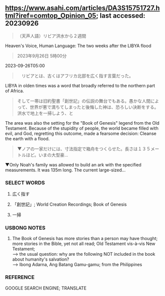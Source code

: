 ## https://www.asahi.com/articles/DA3S15751727.html?iref=comtop_Opinion_05; last accessed: 20230926

> （天声人語）リビア洪水から２週間

Heaven's Voice, Human Language: The two weeks after the LIBYA flood

> 2023年9月26日 5時00分

2023-09-26T05:00

>　リビアとは、古くはアフリカ北部を広く指す言葉だった。

LIBYA in olden times was a word that broadly referred to the northern part of Africa.

> そして一帯は旧約聖書「創世記」の伝説の舞台でもある。愚かな人間によって、世界が悪で満ちてしまったと後悔した神は、恐ろしい決断をする。洪水で地上を一掃しよう、と

The area was also the setting for the "Book of Genesis" legend from the Old Testament. Because of the stupidity of people, the world became filled with  evil, and God, regretting this outcome, made a fearsome decision: Cleanse the earth with a flood.

> ▼ノアの一家だけには、寸法指定で箱舟をつくらせた。長さは１３５メートルほど。いまの大型豪…

▼Only Noah's family was allowed to build an ark with the specified measurements. It was 135m long. The current large-sized...

### SELECT WORDS

1) 広く指す

2) 「創世記」; World Creation Recordings; Book of Genesis 

3) 一掃

### USBONG NOTES

1) The Book of Genesis has more stories than a person may have thought; more stories in the Bible, yet not all read; Old Testament vis-à-vis New Testament;<br/>
--> the usual question: why are the following NOT included in the book about humanity's salvation? <br/>
--> Ibong Adarna, Ang Batang Gamu-gamu; from the Philippines

### REFERENCE

GOOGLE SEARCH ENGINE; TRANSLATE


